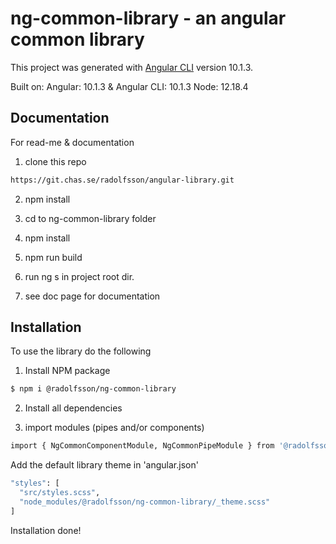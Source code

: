 # ng-common-library - an angular common library

This project was generated with [Angular CLI](https://github.com/angular/angular-cli) version 10.1.3.

Built on: Angular: 10.1.3 & Angular CLI: 10.1.3 Node: 12.18.4

## Documentation 

For read-me & documentation

1. clone this repo

```bash
https://git.chas.se/radolfsson/angular-library.git
```
2. npm install

3. cd to ng-common-library folder

4. npm install

5. npm run build

6. run ng s in project root dir.

7. see doc page for documentation

## Installation

To use the library do the following

1. Install NPM package

```bash
$ npm i @radolfsson/ng-common-library
```

2. Install all dependencies

3. import modules (pipes and/or components)

```bash
import { NgCommonComponentModule, NgCommonPipeModule } from '@radolfsson/ng-common-library';
```

Add the default library theme in 'angular.json'

```bash
"styles": [
  "src/styles.scss",
  "node_modules/@radolfsson/ng-common-library/_theme.scss"
]
```
Installation done!
